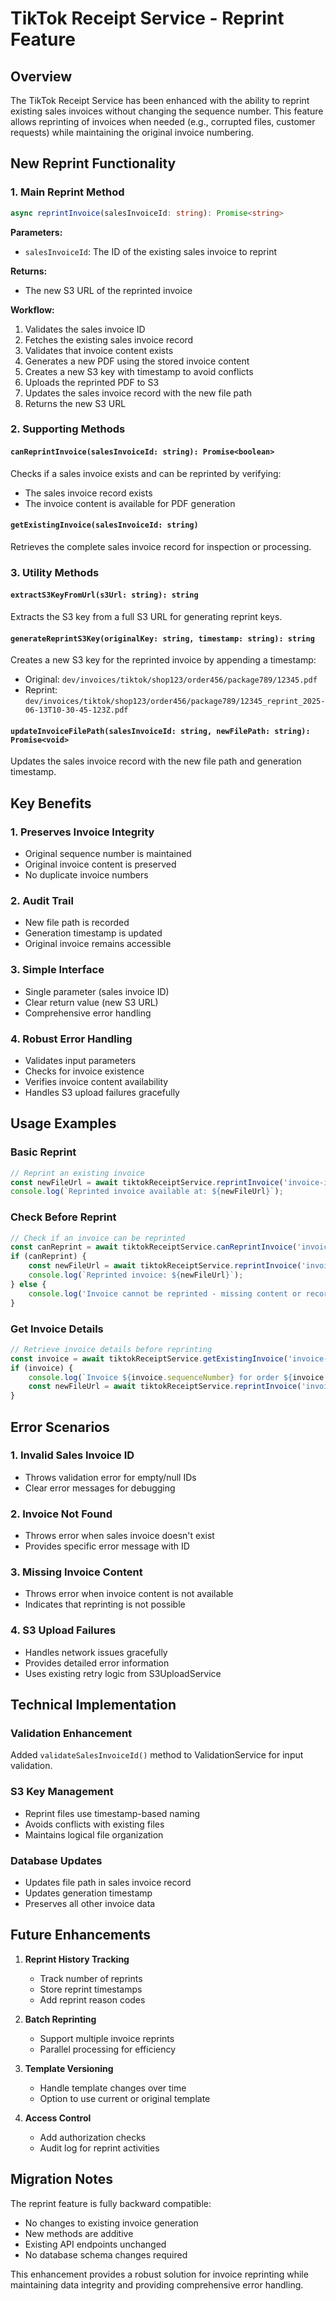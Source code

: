 # TikTok Receipt Service - Reprint Feature

## Overview
The TikTok Receipt Service has been enhanced with the ability to reprint existing sales invoices without changing the sequence number. This feature allows reprinting of invoices when needed (e.g., corrupted files, customer requests) while maintaining the original invoice numbering.

## New Reprint Functionality

### 1. **Main Reprint Method**
```typescript
async reprintInvoice(salesInvoiceId: string): Promise<string>
```

**Parameters:**
- `salesInvoiceId`: The ID of the existing sales invoice to reprint

**Returns:**
- The new S3 URL of the reprinted invoice

**Workflow:**
1. Validates the sales invoice ID
2. Fetches the existing sales invoice record
3. Validates that invoice content exists
4. Generates a new PDF using the stored invoice content
5. Creates a new S3 key with timestamp to avoid conflicts
6. Uploads the reprinted PDF to S3
7. Updates the sales invoice record with the new file path
8. Returns the new S3 URL

### 2. **Supporting Methods**

#### `canReprintInvoice(salesInvoiceId: string): Promise<boolean>`
Checks if a sales invoice exists and can be reprinted by verifying:
- The sales invoice record exists
- The invoice content is available for PDF generation

#### `getExistingInvoice(salesInvoiceId: string)`
Retrieves the complete sales invoice record for inspection or processing.

### 3. **Utility Methods**

#### `extractS3KeyFromUrl(s3Url: string): string`
Extracts the S3 key from a full S3 URL for generating reprint keys.

#### `generateReprintS3Key(originalKey: string, timestamp: string): string`
Creates a new S3 key for the reprinted invoice by appending a timestamp:
- Original: `dev/invoices/tiktok/shop123/order456/package789/12345.pdf`
- Reprint: `dev/invoices/tiktok/shop123/order456/package789/12345_reprint_2025-06-13T10-30-45-123Z.pdf`

#### `updateInvoiceFilePath(salesInvoiceId: string, newFilePath: string): Promise<void>`
Updates the sales invoice record with the new file path and generation timestamp.

## Key Benefits

### 1. **Preserves Invoice Integrity**
- Original sequence number is maintained
- Original invoice content is preserved
- No duplicate invoice numbers

### 2. **Audit Trail**
- New file path is recorded
- Generation timestamp is updated
- Original invoice remains accessible

### 3. **Simple Interface**
- Single parameter (sales invoice ID)
- Clear return value (new S3 URL)
- Comprehensive error handling

### 4. **Robust Error Handling**
- Validates input parameters
- Checks for invoice existence
- Verifies invoice content availability
- Handles S3 upload failures gracefully

## Usage Examples

### Basic Reprint
```typescript
// Reprint an existing invoice
const newFileUrl = await tiktokReceiptService.reprintInvoice('invoice-id-123');
console.log(`Reprinted invoice available at: ${newFileUrl}`);
```

### Check Before Reprint
```typescript
// Check if an invoice can be reprinted
const canReprint = await tiktokReceiptService.canReprintInvoice('invoice-id-123');
if (canReprint) {
    const newFileUrl = await tiktokReceiptService.reprintInvoice('invoice-id-123');
    console.log(`Reprinted invoice: ${newFileUrl}`);
} else {
    console.log('Invoice cannot be reprinted - missing content or record');
}
```

### Get Invoice Details
```typescript
// Retrieve invoice details before reprinting
const invoice = await tiktokReceiptService.getExistingInvoice('invoice-id-123');
if (invoice) {
    console.log(`Invoice ${invoice.sequenceNumber} for order ${invoice.orderId}`);
    const newFileUrl = await tiktokReceiptService.reprintInvoice('invoice-id-123');
}
```

## Error Scenarios

### 1. **Invalid Sales Invoice ID**
- Throws validation error for empty/null IDs
- Clear error messages for debugging

### 2. **Invoice Not Found**
- Throws error when sales invoice doesn't exist
- Provides specific error message with ID

### 3. **Missing Invoice Content**
- Throws error when invoice content is not available
- Indicates that reprinting is not possible

### 4. **S3 Upload Failures**
- Handles network issues gracefully
- Provides detailed error information
- Uses existing retry logic from S3UploadService

## Technical Implementation

### Validation Enhancement
Added `validateSalesInvoiceId()` method to ValidationService for input validation.

### S3 Key Management
- Reprint files use timestamp-based naming
- Avoids conflicts with existing files
- Maintains logical file organization

### Database Updates
- Updates file path in sales invoice record
- Updates generation timestamp
- Preserves all other invoice data

## Future Enhancements

1. **Reprint History Tracking**
   - Track number of reprints
   - Store reprint timestamps
   - Add reprint reason codes

2. **Batch Reprinting**
   - Support multiple invoice reprints
   - Parallel processing for efficiency

3. **Template Versioning**
   - Handle template changes over time
   - Option to use current or original template

4. **Access Control**
   - Add authorization checks
   - Audit log for reprint activities

## Migration Notes

The reprint feature is fully backward compatible:
- No changes to existing invoice generation
- New methods are additive
- Existing API endpoints unchanged
- No database schema changes required

This enhancement provides a robust solution for invoice reprinting while maintaining data integrity and providing comprehensive error handling.
